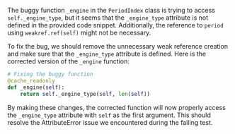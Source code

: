 The buggy function `_engine` in the `PeriodIndex` class is trying to access `self._engine_type`, but it seems that the `_engine_type` attribute is not defined in the provided code snippet. Additionally, the reference to `period` using `weakref.ref(self)` might not be necessary.

To fix the bug, we should remove the unnecessary weak reference creation and make sure that the `_engine_type` attribute is defined. Here is the corrected version of the `_engine` function:

```python
# Fixing the buggy function
@cache_readonly
def _engine(self):
    return self._engine_type(self, len(self))
```

By making these changes, the corrected function will now properly access the `_engine_type` attribute with `self` as the first argument. This should resolve the AttributeError issue we encountered during the failing test.